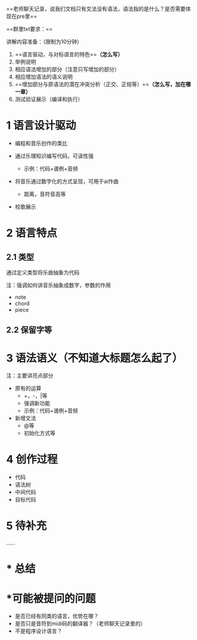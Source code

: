 ==老师聊天记录，说我们文档只有文法没有语法，语法指的是什么？是否需要体现在pre里==

==群里txt要求：==

讲解内容准备：（限制为10分钟）
1. ==语言驱动，与对标语言的特色==**（怎么写）**
2. 举例说明
3. 相应语法增加的部分（注意只写增加的部分）
4. 相应增加语法的语义说明
5. ==增加部分与原语法的潜在冲突分析（正交、正规等）==**（怎么写，加在哪一章）**
6. 测试验证展示（编译和执行）



# 1 语言设计驱动

- 编程和音乐创作的类比

- 通过乐理知识编写代码，可读性强
	- 示例：代码+谱例+音频
- 将音乐通过数字化的方式呈现，可用于ai作曲
	- 距离，音符音高等
- 校歌展示

# 2 语言特点



##  2.1 类型

通过定义类型将乐曲抽象为代码

注：强调如何讲音乐抽象成数字，参数的作用

- note
- chord
- piece

## 2.2 保留字等



# 3 语法语义（不知道大标题怎么起了）

注：主要讲亮点部分

- 原有的运算
	- +，-，|等
	- 强调新功能
	- 示例：代码+谱例+音频
- 新增文法
	- @等
	- 初始化方式等

# 4 创作过程

- 代码
- 语法树
- 中间代码
- 目标代码

# 5 待补充

......

# * 总结



# *可能被提问的问题

- 是否已经有同类的语言，优势在哪？
- 是否只是音符到midi码的翻译器？（老师聊天记录里的）
- 不是程序设计语言？
